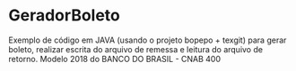# GeradorBoleto
Exemplo de código em JAVA (usando o projeto bopepo + texgit) para gerar boleto, realizar escrita do arquivo de remessa e leitura do arquivo de retorno.  Modelo 2018 do BANCO DO BRASIL - CNAB 400 
